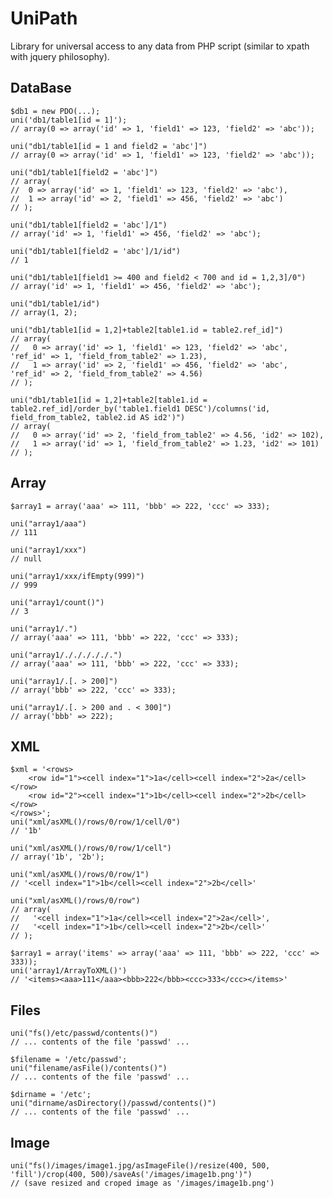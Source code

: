 UniPath
=======

Library for universal access to any data from PHP script (similar to xpath with jquery philosophy).

DataBase
--------

	$db1 = new PDO(...);
	uni('db1/table1[id = 1]'); 
	// array(0 => array('id' => 1, 'field1' => 123, 'field2' => 'abc'));

	uni("db1/table1[id = 1 and field2 = 'abc']")
	// array(0 => array('id' => 1, 'field1' => 123, 'field2' => 'abc'));

	uni("db1/table1[field2 = 'abc']")
	// array(
	//  0 => array('id' => 1, 'field1' => 123, 'field2' => 'abc'),
	//  1 => array('id' => 2, 'field1' => 456, 'field2' => 'abc')
	// );

	uni("db1/table1[field2 = 'abc']/1")
	// array('id' => 1, 'field1' => 456, 'field2' => 'abc');

	uni("db1/table1[field2 = 'abc']/1/id")
	// 1

	uni("db1/table1[field1 >= 400 and field2 < 700 and id = 1,2,3]/0")
	// array('id' => 1, 'field1' => 456, 'field2' => 'abc');

	uni("db1/table1/id")
	// array(1, 2);

	uni("db1/table1[id = 1,2]+table2[table1.id = table2.ref_id]")
	// array(
	//   0 => array('id' => 1, 'field1' => 123, 'field2' => 'abc', 'ref_id' => 1, 'field_from_table2' => 1.23),
	//   1 => array('id' => 2, 'field1' => 456, 'field2' => 'abc', 'ref_id' => 2, 'field_from_table2' => 4.56)
	// );

	uni("db1/table1[id = 1,2]+table2[table1.id = table2.ref_id]/order_by('table1.field1 DESC')/columns('id, field_from_table2, table2.id AS id2')")
	// array(
	//   0 => array('id' => 2, 'field_from_table2' => 4.56, 'id2' => 102),
	//   1 => array('id' => 1, 'field_from_table2' => 1.23, 'id2' => 101)
	// );
	
Array
-----

	$array1 = array('aaa' => 111, 'bbb' => 222, 'ccc' => 333);
	
	uni("array1/aaa")
	// 111
	
	uni("array1/xxx")
	// null
	
	uni("array1/xxx/ifEmpty(999)")
	// 999
	
	uni("array1/count()")
	// 3
	
	uni("array1/.")
	// array('aaa' => 111, 'bbb' => 222, 'ccc' => 333);
	
	uni("array1/./././././.")
	// array('aaa' => 111, 'bbb' => 222, 'ccc' => 333);
	
	uni("array1/.[. > 200]")
	// array('bbb' => 222, 'ccc' => 333);
	
	uni("array1/.[. > 200 and . < 300]")
	// array('bbb' => 222);
	
XML
---

	$xml = '<rows>
		<row id="1"><cell index="1">1a</cell><cell index="2">2a</cell></row>
		<row id="2"><cell index="1">1b</cell><cell index="2">2b</cell></row>
	</rows>';
	uni("xml/asXML()/rows/0/row/1/cell/0")
	// '1b'
	
	uni("xml/asXML()/rows/0/row/1/cell")
	// array('1b', '2b');
	
	uni("xml/asXML()/rows/0/row/1")
	// '<cell index="1">1b</cell><cell index="2">2b</cell>'
	
	uni("xml/asXML()/rows/0/row")
	// array(
	//   '<cell index="1">1a</cell><cell index="2">2a</cell>',
	//   '<cell index="1">1b</cell><cell index="2">2b</cell>'
	// );
	
	$array1 = array('items' => array('aaa' => 111, 'bbb' => 222, 'ccc' => 333));
	uni('array1/ArrayToXML()')
	// '<items><aaa>111</aaa><bbb>222</bbb><ccc>333</ccc></items>'
	
Files
-----

	uni("fs()/etc/passwd/contents()")
	// ... contents of the file 'passwd' ...
	
	$filename = '/etc/passwd';
	uni("filename/asFile()/contents()")
	// ... contents of the file 'passwd' ...
	
	$dirname = '/etc';
	uni("dirname/asDirectory()/passwd/contents()")
	// ... contents of the file 'passwd' ...
	
Image
-----

	uni("fs()/images/image1.jpg/asImageFile()/resize(400, 500, 'fill')/crop(400, 500)/saveAs('/images/image1b.png')")
	// (save resized and croped image as '/images/image1b.png')